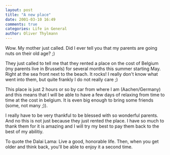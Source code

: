 ```yaml
---
layout: post
title: "A new place"
date: 2001-03-10 16:49
comments: true
categories: Life in General
author: Oliver Thylmann
---
```



Wow. My mother just called. Did I ever tell you that my parents are going nuts on their old age? ;)

They just called to tell me that they rented a place on the cost of Belgium (my parents live in Brussels) for several months this summer starting May. Right at the sea front next to the beach. It rocks! I really don't know what went into them, but quite frankly I do not really care ;)

This place is just 2 hours or so by car from where I am (Aachen/Germany) and this means that I will be able to have a few days of relaxing from time to time at the cost in belgium. It is even big enough to bring some friends (some, not many ;)).

I really have to be very thankful to be blessed with so wonderful parents. And no this is not just because they just rented the place. I have so much to thank them for it is amazing and I will try my best to pay them back to the best of my abilitiy.

To quote the Dalai Lama: Live a good, honorable life. Then, when you get older and think back, you'll be able to enjoy it a second time.


